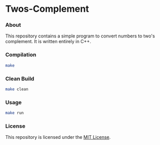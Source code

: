 # Twos-Complement
### About
This repository contains a simple program to convert numbers to two's complement. It is written entirely in C++.


### Compilation
```Bash
make
```

### Clean Build
```Bash
make clean
```

### Usage
```Bash
make run
```


### License
This repository is licensed under the [MIT License](https://github.com/elailai94/Twos-Complement/blob/master/LICENSE.md).
